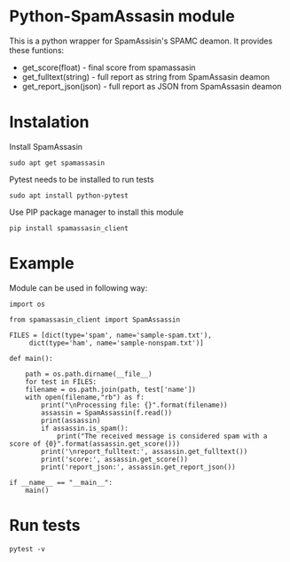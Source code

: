 # Python-SpamAssasin module
This is a python wrapper for SpamAssisin's SPAMC deamon. It provides these funtions:
* get_score(float) - final score from spamassasin
* get_fulltext(string) - full report as string from SpamAssasin deamon
* get_report_json(json) - full report as JSON from SpamAssasin deamon


# Instalation

Install SpamAssasin

	sudo apt get spamassasin

Pytest needs to be installed to run tests

	sudo apt install python-pytest

Use PIP package manager to install this module

	pip install spamassasin_client



# Example

Module can be used in following way:

	import os

	from spamassasin_client import SpamAssassin

	FILES = [dict(type='spam', name='sample-spam.txt'),
		 dict(type='ham', name='sample-nonspam.txt')]

	def main():

	    path = os.path.dirname(__file__)
	    for test in FILES:
		filename = os.path.join(path, test['name'])
		with open(filename,"rb") as f:            
		    print("\nProcessing file: {}".format(filename))
		    assassin = SpamAssassin(f.read())
		    print(assassin)
		    if assassin.is_spam():
		        print("The received message is considered spam with a score of {0}".format(assassin.get_score()))
		    print('\nreport_fulltext:', assassin.get_fulltext())
		    print('score:', assassin.get_score())
		    print('report_json:', assassin.get_report_json())

	if __name__ == "__main__":
	    main()


# Run tests

	pytest -v


